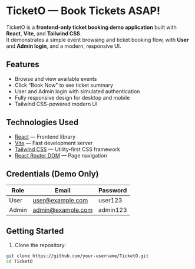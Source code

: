 # TicketO — Book Tickets ASAP!

TicketO is a **frontend-only ticket booking demo application** built with **React**, **Vite**, and **Tailwind CSS**.  
It demonstrates a simple event browsing and ticket booking flow, with **User** and **Admin login**, and a modern, responsive UI.

## Features

- Browse and view available events
- Click “Book Now” to see ticket summary
- User and Admin login with simulated authentication
- Fully responsive design for desktop and mobile
- Tailwind CSS-powered modern UI

## Technologies Used

- [React](https://reactjs.org/) — Frontend library
- [Vite](https://vitejs.dev/) — Fast development server
- [Tailwind CSS](https://tailwindcss.com/) — Utility-first CSS framework
- [React Router DOM](https://reactrouter.com/) — Page navigation

## Credentials (Demo Only)

| Role  | Email               | Password  |
|-------|-------------------|-----------|
| User  | user@example.com   | user123   |
| Admin | admin@example.com  | admin123  |

## Getting Started

1. Clone the repository:

```bash
git clone https://github.com/your-username/TicketO.git
cd TicketO
